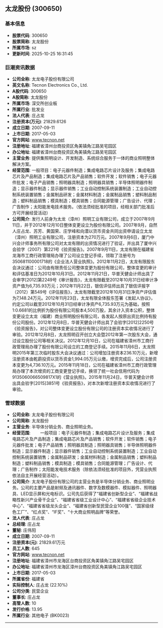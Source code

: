 ## 太龙股份 (300650)

### 基本信息

- **股票代码**: 300650
- **股票简称**: 太龙股份
- **所属市场**: sz
- **更新时间**: 2025-10-25 16:31:45

### 巨潮资讯数据

- **公司全称**: 太龙电子股份有限公司
- **英文名称**: Tecnon Electronics Co., Ltd.
- **A股代码**: 300650
- **A股简称**: 太龙股份
- **所属市场**: 深交所创业板
- **所属行业**: 批发业
- **法人代表**: 庄占龙
- **注册资本(万元)**: 21829.6126
- **成立日期**: 2007-09-11
- **上市日期**: 2017-05-03
- **官方网站**: www.tecnon.net
- **注册地址**: 福建省漳州台商投资区角美镇角江路吴宅园区
- **办公地址**: 福建省漳州台商投资区角美镇角江路吴宅园区
- **主营业务**: 提供集照明设计、开发制造、系统综合服务于一体的商业照明整体解决方案。
- **经营范围**: 一般项目：电子元器件制造；集成电路芯片设计及服务；集成电路芯片及产品制造；集成电路芯片及产品销售；软件开发；软件销售；电子元器件批发；电子产品销售；照明器具制造；照明器具销售；半导体照明器件制造；显示器件制造；显示器件销售；工业自动控制系统装置制造；工业自动控制系统装置销售；金属制品研发；金属材料制造；金属制品销售；塑料制品制造；塑料制品销售；模具制造；模具销售；合同能源管理；广告设计、代理；广告制作；太阳能发电技术服务。（依法须经批准的项目，经相关部门批准后方可开展经营活动）
- **公司简介**: 发行人前身为太龙（漳州）照明工业有限公司，成立于2007年9月11日，并于2012年12月10日整体变更设立为股份有限公司。2007年9月，自然人庄占龙、苏芳、黄国荣、庄学峰和向潜以货币资金共同出资申请设立太龙（漳州）照明工业有限公司，注册资本为270万元。2007年9月6日，厦门中兴会计师事务所有限公司对太龙有限的出资情况进行了验证，并出具了厦中兴会验字（2007）第221号《验资报告》。2007年9月11日，太龙有限在福建省龙海市工商行政管理局办理了公司设立登记手续，领取了注册号为350681100001718的《企业法人营业执照》。2012年11月2日，太龙有限股东会决议通过：公司由有限责任公司整体变更为股份有限公司，整体变更的审计和评估基准日为2012年10月31日。2012年11月21日，华普天健会计师出具了会审字[2012]第2249号《审计报告》，太龙有限截至2012年10月31日经审计净资产值为6,735.93万元；2012年11月22日，银信评估师出具了银信评报字（2012）第549号《评估报告》，太龙有限截至2012年10月31日净资产评估值为7,148.24万元。2012年11月23日，太龙有限全体股东签署《发起人协议》，约定公司以截至2012年10月31日经审计净资产6,735.93万元为基础，按照1:0.6681的比例折为股份有限公司股本4,500万股，其余计入资本公积，整体变更设立太龙（福建）商业照明股份有限公司，各发起人按原出资比例持有股份公司股份。2012年12月8日，华普天健会计师出具了会验字[2012]2250号《验资报告》，对公司整体变更设立股份有限公司的注册资本实收情况进行了审验。2012年12月8日，太龙照明召开创立大会暨2012年第一次股东大会，通过设立股份公司等相关决议。2012年12月10日，公司在福建省漳州市工商行政管理局办理了股份有限公司设立的工商登记手续。2015年11月6日，太龙照明2015年第三次临时股东大会决议通过：公司增加注册资本236.10万元，新增注册资本由乾霨投资以货币资金1,994.05万元认缴，增资完成后，公司注册资本变更为4,736.10万元。2015年11月18日，公司在福建省漳州市工商行政管理局办理了本次增资的工商变更登记手续，换领了统一社会信用代码为9135060066509817X1的《营业执照》。2015年11月24日，华普天健会计师出具会验字[2015]3851号《验资报告》，对本次新增注册资本实收情况进行了审验。

### 雪球数据

- **公司全称**: 太龙电子股份有限公司
- **公司简称**: 太龙股份
- **主营业务**: 半导体分销业务、商业照明业务。
- **经营范围**: 　　一般项目：电子元器件制造；集成电路芯片设计及服务；集成电路芯片及产品制造；集成电路芯片及产品销售；软件开发；软件销售；电子元器件批发；电子产品销售；照明器具制造；照明器具销售；半导体照明器件制造；显示器件制造；显示器件销售；工业自动控制系统装置制造；工业自动控制系统装置销售；金属制品研发；金属材料制造；金属制品销售；塑料制品制造；塑料制品销售；模具制造；模具销售；合同能源管理；广告设计、代理；广告制作；太阳能发电技术服务（除依法须经批准的项目外，凭营业执照依法自主开展经营活动）。
- **公司简介**: 太龙电子股份有限公司的主营业务是半导体分销业务、商业照明业务。公司的主要产品是射频及通讯器件、数字及数模器件、模拟器件、照明器具、LED显示屏和光电标识。公司先后获得了“福建省创新型企业”、“福建省战略性新兴产业骨干企业”、“福建省省级工业设计中心”、“福建省省级企业技术中心”、“福建省省级龙头企业”、“福建省创新型民营企业100强”、“国家级绿色工厂”、“红点奖”、“IF奖”、“十大商业照明品牌”等荣誉。
- **法人代表**: 庄占龙
- **总经理**: 庄占龙
- **董秘**: 庄伟阳
- **成立日期**: 2007-09-11
- **注册资本(元)**: 21829.61万元
- **员工人数**: 645
- **官方网站**: www.tecnon.net
- **注册地址**: 福建省漳州市龙海区台商投资区角美镇角江路吴宅园区
- **办公地址**: 福建省漳州市龙海区漳州台商投资区角美镇角江路吴宅园区
- **上市日期**: 2017-05-03
- **所属省份**: 福建省
- **实际控制人**: 庄占龙 (22.10%)
- **公司分类**: 民营企业
- **董事长**: 庄占龙
- **高管人数**: 10
- **发行价格**: 13.95
- **所属行业**: 其他电子 (BK0023)

---